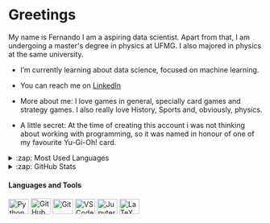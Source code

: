 # Greetings

My name is Fernando I am a aspiring data scientist. Apart from that, I am undergoing a master's degree in physics at UFMG. I also majored in physics at the same university.  

-  I’m currently learning about data science, focused on machine learning.


-  You can reach me on [LinkedIn]


- More about me: I love games in general, specially card games and strategy games. I also really love History, Sports and, obviously, physics.
- A little secret: At the time of creating this account i was not thinking about working with programming, so it was named in honour of one of my
favourite Yu-Gi-Oh! card.

<details>
  <summary>:zap: Most Used Languages</summary>

<img align="left" alt="Cecilia's GitHub Top Languages" src="https://github-readme-stats.vercel.app/api/top-langs/?username=BerserkGorilla" />

</details>
<details>
  <summary>:zap: GitHub Stats</summary>

  <img align="left" alt="Fernando's GitHub Stats" src="https://github-readme-stats.vercel.app/api?username=BerserkGorilla&show_icons=true&hide_border=true" />

</details>

[LinkedIn]:https://www.linkedin.com/in/fernando-jardim-397080234/
#### Languages and Tools
<div>
  <img align="center" title="Python" alt="Python" height="30" width="40" src="https://cdn.jsdelivr.net/gh/devicons/devicon/icons/python/python-original.svg"
  />
  <img align="center" title="GitHub" alt="GitHub" height="32" width="40" src="https://gist.githubusercontent.com/andrezzasouza/a5a0d2445c4c5015ffbb0704f87a7c34/raw/8153b4f391c3513f6bca21727980d3a1f5a197f0/github-grey.svg" />
  <img align="center" title="Git" alt="Git" height="30" width="40" src="https://cdn.jsdelivr.net/gh/devicons/devicon/icons/git/git-original.svg" />
  <img align="center" title="VS Code" alt="VS Code" height="30" width="40" src="https://cdn.jsdelivr.net/gh/devicons/devicon/icons/vscode/vscode-original.svg" /> 
  <img align="center" title="Jupyter Notebook" alt="Jupyter Notebook" height="30" width="40" src="https://cdn.jsdelivr.net/gh/devicons/devicon/icons/jupyter/jupyter-original.svg" />
  <img align="center" title="LaTeX" alt="LaTeX" height="30" width="40" src="https://cdn.jsdelivr.net/gh/devicons/devicon/icons/latex/latex-original.svg" />  
</div>
<!--
**BerserkGorilla/BerserkGorilla** is a ✨ _special_ ✨ repository because its `README.md` (this file) appears on your GitHub profile.

Here are some ideas to get you started:

- 🔭 I’m currently working on ...
- 🌱 I’m currently learning ...
- 👯 I’m looking to collaborate on ...
- 🤔 I’m looking for help with ...
- 💬 Ask me about ...
- 📫 How to reach me: ...
- 😄 Pronouns: ...
- ⚡ Fun fact: ...
-->

